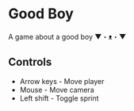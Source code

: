 # Good Boy
A game about a good boy ▼・ᴥ・▼

## Controls
- Arrow keys - Move player
- Mouse - Move camera
- Left shift - Toggle sprint
